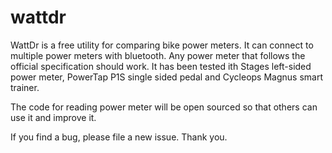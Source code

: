 # wattdr

WattDr is a free utility for comparing bike power meters. It can connect to multiple power meters with bluetooth. Any power meter that follows the official specification should work. It has been tested ith Stages left-sided power meter, PowerTap P1S single sided pedal and Cycleops Magnus smart trainer.

The code for reading power meter will be open sourced so that others can use it and improve it.

If you find a bug, please file a new issue. Thank you.
